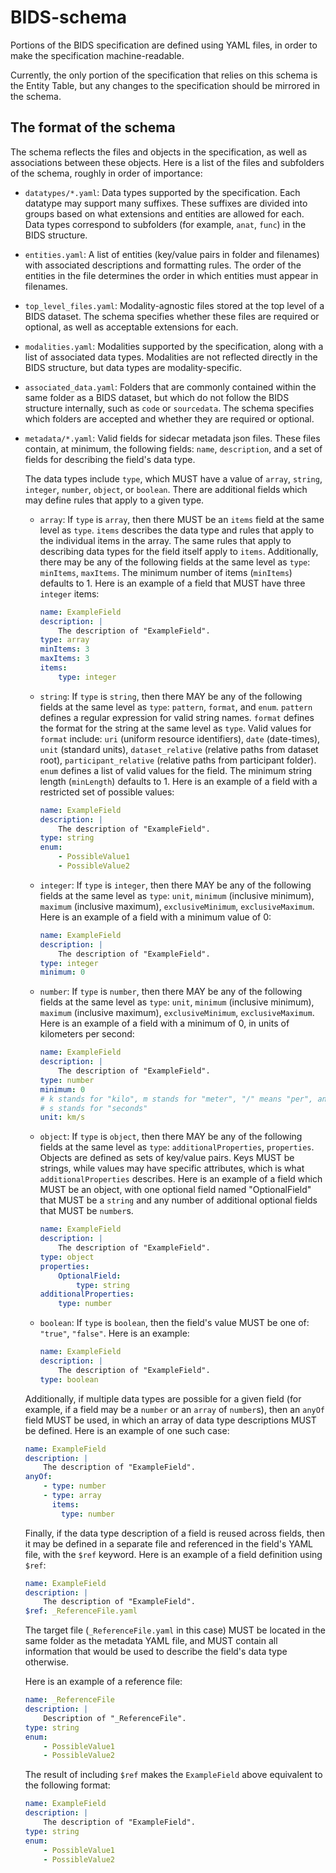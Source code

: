 # BIDS-schema

Portions of the BIDS specification are defined using YAML files, in order to
make the specification machine-readable.

Currently, the only portion of the specification that relies on this schema is
the Entity Table, but any changes to the specification should be mirrored in the
schema.

## The format of the schema

The schema reflects the files and objects in the specification, as well as
associations between these objects. Here is a list of the files and subfolders
of the schema, roughly in order of importance:

-   `datatypes/*.yaml`: Data types supported by the specification. Each datatype
    may support many suffixes. These suffixes are divided into groups based on
    what extensions and entities are allowed for each. Data types correspond to
    subfolders (for example, `anat`, `func`) in the BIDS structure.

-   `entities.yaml`: A list of entities (key/value pairs in folder and
    filenames) with associated descriptions and formatting rules. The order of
    the entities in the file determines the order in which entities must appear
    in filenames.

-   `top_level_files.yaml`: Modality-agnostic files stored at the top level of a
    BIDS dataset. The schema specifies whether these files are required or
    optional, as well as acceptable extensions for each.

-   `modalities.yaml`: Modalities supported by the specification, along with a
    list of associated data types. Modalities are not reflected directly in the
    BIDS structure, but data types are modality-specific.

-   `associated_data.yaml`: Folders that are commonly contained within the same
    folder as a BIDS dataset, but which do not follow the BIDS structure
    internally, such as `code` or `sourcedata`. The schema specifies which
    folders are accepted and whether they are required or optional.

-   `metadata/*.yaml`: Valid fields for sidecar metadata json files.
    These files contain, at minimum, the following fields: `name`,
    `description`, and a set of fields for describing the field's data type.

    The data types include `type`, which MUST have a value of
    `array`, `string`, `integer`, `number`, `object`, or `boolean`.
    There are additional fields which may define rules that apply to a given
    type.

    -   `array`: If `type` is `array`, then there MUST be an `items` field at
        the same level as `type`. `items` describes the data type and rules that
        apply to the individual items in the array. The same rules that apply to
        describing data types for the field itself apply to `items`.
        Additionally, there may be any of the following fields at the same level
        as `type`: `minItems`, `maxItems`.
        The minimum number of items (`minItems`) defaults to 1.
        Here is an example of a field that MUST have three `integer` items:
        ```yaml
        name: ExampleField
        description: |
            The description of "ExampleField".
        type: array
        minItems: 3
        maxItems: 3
        items:
            type: integer
        ```

    -   `string`: If `type` is `string`, then there MAY be any of the following
        fields at the same level as `type`: `pattern`, `format`, and `enum`.
        `pattern` defines a regular expression for valid string names.
        `format` defines the format for the string at the same level as `type`.
        Valid values for `format` include: `uri` (uniform resource
        identifiers), `date` (date-times), `unit` (standard units),
        `dataset_relative` (relative paths from dataset root),
        `participant_relative` (relative paths from participant folder).
        `enum` defines a list of valid values for the field.
        The minimum string length (`minLength`) defaults to 1.
        Here is an example of a field with a restricted set of possible values:
        ```yaml
        name: ExampleField
        description: |
            The description of "ExampleField".
        type: string
        enum:
            - PossibleValue1
            - PossibleValue2
        ```

    -   `integer`: If `type` is `integer`, then there MAY be any of the
        following fields at the same level as `type`: `unit`,
        `minimum` (inclusive minimum), `maximum` (inclusive maximum),
        `exclusiveMinimum`, `exclusiveMaximum`.
        Here is an example of a field with a minimum value of 0:
        ```yaml
        name: ExampleField
        description: |
            The description of "ExampleField".
        type: integer
        minimum: 0
        ```

    -   `number`: If `type` is `number`, then there MAY be any of the following
        fields at the same level as `type`: `unit`,
        `minimum` (inclusive minimum), `maximum` (inclusive maximum),
        `exclusiveMinimum`, `exclusiveMaximum`.
        Here is an example of a field with a minimum of 0, in units of
        kilometers per second:
        ```yaml
        name: ExampleField
        description: |
            The description of "ExampleField".
        type: number
        minimum: 0
        # k stands for "kilo", m stands for "meter", "/" means "per", and
        # s stands for "seconds"
        unit: km/s
        ```

    -   `object`: If `type` is `object`, then there MAY be any of the following
        fields at the same level as `type`: `additionalProperties`,
        `properties`.
        Objects are defined as sets of key/value pairs.
        Keys MUST be strings, while values may have specific attributes,
        which is what `additionalProperties` describes.
        Here is an example of a field which MUST be an object,
        with one optional field named "OptionalField" that MUST be a `string`
        and any number of additional optional fields that MUST be `number`s.
        ```yaml
        name: ExampleField
        description: |
            The description of "ExampleField".
        type: object
        properties:
            OptionalField:
                type: string
        additionalProperties:
            type: number
        ```

    -   `boolean`: If `type` is `boolean`, then the field's value MUST be one
        of: `"true"`, `"false"`. Here is an example:
        ```yaml
        name: ExampleField
        description: |
            The description of "ExampleField".
        type: boolean
        ```

    Additionally, if multiple data types are possible for a given field
    (for example, if a field may be a `number` or an `array` of `number`s),
    then an `anyOf` field MUST be used, in which an array of data type
    descriptions MUST be defined.
    Here is an example of one such case:
    ```yaml
    name: ExampleField
    description: |
        The description of "ExampleField".
    anyOf:
        - type: number
        - type: array
          items:
            type: number
    ```

    Finally, if the data type description of a field is reused across fields,
    then it may be defined in a separate file and referenced in the field's YAML
    file, with the `$ref` keyword.
    Here is an example of a field definition using `$ref`:
    ```yaml
    name: ExampleField
    description: |
        The description of "ExampleField".
    $ref: _ReferenceFile.yaml
    ```
    The target file (`_ReferenceFile.yaml` in this case) MUST be located in
    the same folder as the metadata YAML file, and MUST contain all information
    that would be used to describe the field's data type otherwise.

    Here is an example of a reference file:
    ```yaml
    name: _ReferenceFile
    description: |
        Description of "_ReferenceFile".
    type: string
    enum:
        - PossibleValue1
        - PossibleValue2
    ```

    The result of including `$ref` makes the `ExampleField` above equivalent
    to the following format:
    ```yaml
    name: ExampleField
    description: |
        The description of "ExampleField".
    type: string
    enum:
        - PossibleValue1
        - PossibleValue2
    ```
